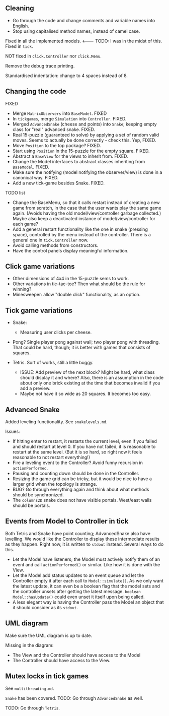 Cleaning
--------
* Go through the code and change comments and variable names into English. 
* Stop using capitalised method names, instead of camel case. 

Fixed in all the implemented models.  <--- TODO: I was in the midst of this.
Fixed in `tick`.

NOT fixed in `click.Controller` nor `click.Menu`.

Remove the debug trace printing.

Standardised indentation: change to 4 spaces instead of 8.

Changing the code
----------------

FIXED

* Merge `MatrixObservers` into `BaseModel`. FIXED
* In `tickgames`, merge `Simulation` into `Controller`. FIXED.
* Merged `AdvancedSnake` (cheese and points) into `Snake`; keeping empty class for "real" advanced snake. FIXED.
* Real 15-puzzle (guaranteed to solve) by applying a set of random valid moves. Seems to actually be done correctly - check this. Yep, FIXED.
* Move `Position` to the top package? FIXED.
* Start using `Position` in the 15-puzzle for the empty square. FIXED.
* Abstract a `BaseView` for the views to inherit from. FIXED.
* Change the Model interfaces to abstract classes inheriting from `BaseModel`. FIXED.
* Make sure the notifying (model notifying the observer/view) is done in a canonical way. FIXED.
* Add a new tick-game besides Snake. FIXED.

TODO list

* Change the BaseMenu, so that it calls restart instead of creating a new game from scratch, in the case that the user wants play the same game again. (Avoids having the old model/view/controller garbage collected.) Maybe also keep a deactivated instance of model/view/controller for each game?
* Add a general restart functionality like the one in snake (pressing space), controlled by the menu instead of the controller. There is a general one in `tick.Controller` now.
* Avoid calling methods from constructors.
* Have the control panels display meaningful information.

Click game variations
---------------------
* Other dimensions of 4x4 in the 15-puzzle sems to work.
* Other variations in tic-tac-toe? Then what should be the rule for winning?
* Minesweeper: allow "double click" functionality, as an option.

Tick game variations
-------------------
* Snake:

    * Measuring user clicks per cheese.

* Pong? Single player pong against wall; two player pong with threading. That could be hard, though; it is better with games that consists of squares.
* Tetris. Sort of works, still a little buggy. 

    * ISSUE: Add preview of the next block? Might be hard, what class should display it and where? Also, there is an assumption in the code about only one brick existing at the time that becomes invalid if you add a preview.
    * Maybe not have it so wide as 20 squares. It becomes too easy.

Advanced Snake
--------------
Added leveling functionality. See `snakelevels.md`.

Issues:

* If hitting enter to restart, it restarts the current level, even if you failed and should restart at level 0. If you have not failed, it is reasonable to restart at the same level. (But it is so hard, so right now it feels reasonable to not restart everything!)
* Fire a leveling event to the Controller? Avoid funny recursion in `actionPerformed`.
* Pausing and counting down should be done in the Controller.
* Resizing the game grid can be tricky, but it would be nice to have a larger grid when the topology is strange.
* BUG? Go through everything again and think about what methods should be synchronized.
* The `columns2D` snake does not have visible portals. West/east walls should be portals.

Events from Model to Controller in tick
---------------------------------------
Both Tetris and Snake have point counting; AdvancedSnake also have levelling. We would like the Controller to display these intermediate results as they happen. Right now, it is written to `stdout` instead. Several ways to do this.

* Let the Model have listeners; the Model must actively notify them of an event and call `actionPerformed()` or similar. Like how it is done with the View.
* Let the Model add status updates to an event queue and let the Controller empty it after each call to `Model::simulate()`. As we only want the latest update, it can even be a boolean flag that the model sets and the controller unsets after getting the latest message. `boolean Model::hasUpdate()` could even unset it itself upon being called.
* A less elegant way is having the Controller pass the Model an object that it should consider as its `stdout`.

UML diagram
------------
Make sure the UML diagram is up to date.

Missing in the diagram:

* The View and the Controller should have access to the Model
* The Controller should have access to the View.

Mutex locks in tick games
------------------------
See `multithreading.md`.

`Snake` has been covered. TODO: Go through `AdvancedSnake` as well.

TODO: Go through `Tetris`.
